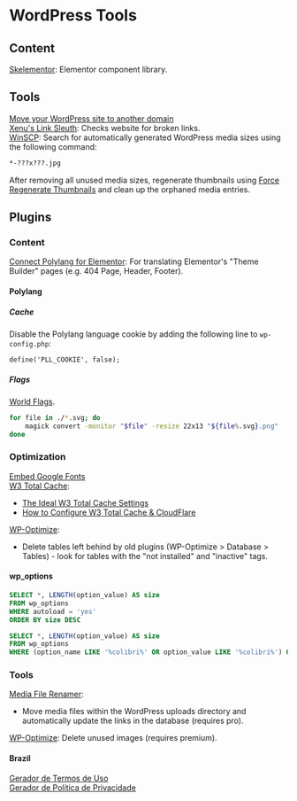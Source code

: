 # WordPress Tools

## Content

[Skelementor](https://skelementor.com): Elementor component library.

## Tools

[Move your WordPress site to another domain](https://help.one.com/hc/en-us/articles/115005585969-Move-your-WordPress-site-to-another-domain)\
[Xenu's Link Sleuth](https://home.snafu.de/tilman/xenulink.html): Checks website for broken links.\
[WinSCP](https://winscp.net): Search for automatically generated WordPress media sizes using the following command:

```.sh
*-???x???.jpg
```

After removing all unused media sizes, regenerate thumbnails using [Force Regenerate Thumbnails](https://wordpress.org/plugins/force-regenerate-thumbnails/) and clean up the orphaned media entries.

## Plugins

### Content

[Connect Polylang for Elementor](https://wordpress.org/plugins/connect-polylang-elementor/): For translating Elementor's "Theme Builder" pages (e.g. 404 Page, Header, Footer).

#### Polylang

##### Cache

Disable the Polylang language cookie by adding the following line to `wp-config.php`:

```.php
define('PLL_COOKIE', false);
```

##### Flags

[World Flags](https://gitlab.com/catamphetamine/country-flag-icons/-/tree/master/flags/3x2).

```.sh
for file in ./*.svg; do
    magick convert -monitor "$file" -resize 22x13 "${file%.svg}.png"
done
```

### Optimization

[Embed Google Fonts](https://de.wordpress.org/plugins/embed-google-fonts/)\
[W3 Total Cache](https://wordpress.org/plugins/w3-total-cache/):

- [The Ideal W3 Total Cache Settings](https://onlinemediamasters.com/w3-total-cache-settings/)
- [How to Configure W3 Total Cache & CloudFlare](https://www.thewebmaster.com/guide-to-w3-total-cache-settings-with-cloudflare/)

[WP-Optimize](https://wordpress.org/plugins/wp-optimize/):

- Delete tables left behind by old plugins (WP-Optimize > Database > Tables) - look for tables with the "not installed" and "inactive" tags.

#### wp_options

```sql
SELECT *, LENGTH(option_value) AS size
FROM wp_options
WHERE autoload = 'yes'
ORDER BY size DESC
```

```sql
SELECT *, LENGTH(option_value) AS size
FROM wp_options
WHERE (option_name LIKE '%colibri%' OR option_value LIKE '%colibri%') ORDER BY size DESC
```

### Tools

[Media File Renamer](https://wordpress.org/plugins/media-file-renamer/):

- Move media files within the WordPress uploads directory and automatically update the links in the database (requires pro).

[WP-Optimize](https://wordpress.org/plugins/wp-optimize/): Delete unused images (requires premium).

#### Brazil

[Gerador de Termos de Uso](https://www.nuvemshop.com.br/ferramentas/gerador-termos-de-uso)\
[Gerador de Política de Privacidade](https://www.nuvemshop.com.br/ferramentas/gerador-politica-de-privacidade)
